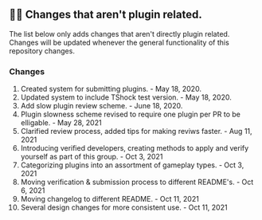 ## 🔗📃 Changes that aren't plugin related.

The list below only adds changes that aren't directly plugin related. Changes will be updated whenever the general functionality of this repository changes.

### Changes

1. Created system for submitting plugins. - May 18, 2020.
2. Updated system to include TShock test version. - May 18, 2020.
3. Add slow plugin review scheme. - June 18, 2020.
4. Plugin slowness scheme revised to require one plugin per PR to be elligable. - May 28, 2021
5. Clarified review process, added tips for making reviws faster. - Aug 11, 2021
7. Introducing verified developers, creating methods to apply and verify yourself as part of this group. - Oct 3, 2021
8. Categorizing plugins into an assortment of gameplay types. - Oct 3, 2021
9. Moving verification & submission process to different README's. - Oct 6, 2021
10. Moving changelog to different README. - Oct 11, 2021
11. Several design changes for more consistent use. - Oct 11, 2021
